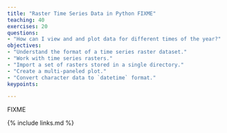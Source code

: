 ```yaml
---
title: "Raster Time Series Data in Python FIXME"
teaching: 40
exercises: 20
questions:
- "How can I view and and plot data for different times of the year?"
objectives:
- "Understand the format of a time series raster dataset."
- "Work with time series rasters."
- "Import a set of rasters stored in a single directory."
- "Create a multi-paneled plot."
- "Convert character data to `datetime` format."
keypoints:

---
```

FIXME

{% include links.md %}

